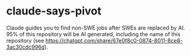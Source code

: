 # claude-says-pivot
Claude guides you to find non-SWE jobs after SWEs are replaced by AI. 95% of this repository will be AI generated, including the name of this repository (see https://chatgpt.com/share/67e0f8c0-0874-8011-8ce8-3ac30cdc996d). 
